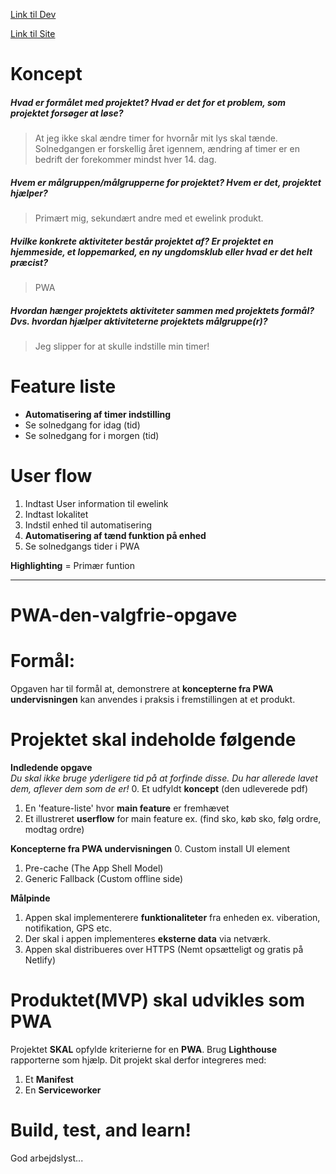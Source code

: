[Link til Dev](https://github.com/Tobias-E/Sunset)

[Link til Site](sunset-timer.netlify.app)

# Koncept 

##### Hvad er formålet med projektet? Hvad er det for et problem, som projektet forsøger at løse?
> At jeg ikke skal ændre timer for hvornår mit lys skal tænde.
> Solnedgangen er forskellig året igennem, ændring af timer er en bedrift der forekommer mindst hver 14. dag.

##### Hvem er målgruppen/målgrupperne for projektet? Hvem er det, projektet hjælper?
> Primært mig, sekundært andre med et ewelink produkt.

##### Hvilke konkrete aktiviteter består projektet af? Er projektet en hjemmeside, et loppemarked, en ny ungdomsklub eller hvad er det helt præcist?
> PWA

##### Hvordan hænger projektets aktiviteter sammen med projektets formål? Dvs. hvordan hjælper aktiviteterne projektets målgruppe(r)?
> Jeg slipper for at skulle indstille min timer!

# Feature liste

- **Automatisering af timer indstilling**
- Se solnedgang for idag (tid)
- Se solnedgang for i morgen (tid)

# User flow
1. Indtast User information til ewelink
2. Indtast lokalitet
3. Indstil enhed til automatisering
4. **Automatisering af tænd funktion på enhed**
5. Se solnedgangs tider i PWA


**Highlighting** = Primær funtion

---
# PWA-den-valgfrie-opgave

# Formål: 
Opgaven har til formål at, demonstrere at **koncepterne fra PWA undervisningen** kan anvendes i praksis i fremstillingen at et produkt.

# Projektet skal indeholde følgende
  
  **Indledende opgave**<br>
  *Du skal ikke bruge yderligere tid på at forfinde disse. Du har allerede lavet dem, aflever dem som de er!*
  0. Et udfyldt **koncept** (den udleverede pdf)
  1. En 'feature-liste' hvor **main feature** er fremhævet
  2. Et illustreret **userflow** for main feature ex. (find sko, køb sko, følg ordre, modtag ordre)
  
  **Koncepterne fra PWA undervisningen**
  0. Custom install UI element
  1. Pre-cache (The App Shell Model)
  2. Generic Fallback (Custom offline side)
  
  **Målpinde**
  1. Appen skal implementerere **funktionaliteter** fra enheden ex. viberation, notifikation, GPS etc.<br>
  2. Der skal i appen implementeres **eksterne data** via netværk.<br>
  3. Appen skal distribueres over HTTPS (Nemt opsætteligt og gratis på Netlify)
  

# Produktet(MVP) skal udvikles som PWA
Projektet **SKAL** opfylde kriterierne for en **PWA**. Brug **Lighthouse** rapporterne som hjælp.
Dit projekt skal derfor integreres med:

  1. Et **Manifest**
  2. En **Serviceworker**
  
# Build, test, and learn!
God arbejdslyst...
